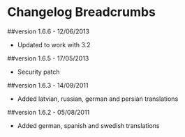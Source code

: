 Changelog Breadcrumbs
=====================

##version 1.6.6 - 12/06/2013

* Updated to work with 3.2

##version 1.6.5 - 17/05/2013

* Security patch

##version 1.6.3 - 14/09/2011

* Added latvian, russian, german and persian translations

##version 1.6.2 - 05/08/2011

* Added german, spanish and swedish translations

